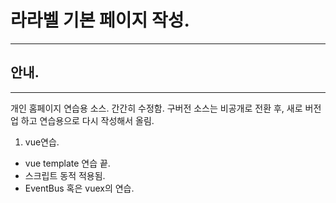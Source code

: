 # 라라벨 기본 페이지 작성.
-----------------
## 안내.
-----------------
개인 홈페이지 연습용 소스.
간간히 수정함.
구버전 소스는 비공개로 전환 후, 새로 버전업 하고 연습용으로 다시 작성해서 올림.

1. vue연습.
 - vue template 연습 끝.
 - 스크립트 동적 적용됨.
 - EventBus 혹은 vuex의 연습.

